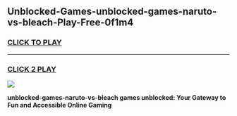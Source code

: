 
## Unblocked-Games-unblocked-games-naruto-vs-bleach-Play-Free-0f1m4
<h3>
<a href="https://premium76.site?title=unblocked-games-naruto-vs-bleach&ref=22A">CLICK TO PLAY</a></h3>
<hr>

<h3>
<a href="https://premium76.site?title=unblocked-games-naruto-vs-bleach&ref=22A">CLICK 2 PLAY</a>
  
</h3>

<a href="https://premium76.site?title=unblocked-games-naruto-vs-bleach&ref=22A"><img src="https://clearcache.store/games.png"></a>


**unblocked-games-naruto-vs-bleach games unblocked: Your Gateway to Fun and Accessible Online Gaming**
